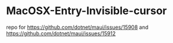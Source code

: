 # MacOSX-Entry-Invisible-cursor
  
repo for https://github.com/dotnet/maui/issues/15908 
and https://github.com/dotnet/maui/issues/15912  
